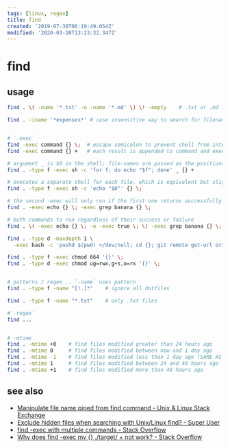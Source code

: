 ```yaml
---
tags: [linux, regex]
title: find
created: '2019-07-30T06:19:49.054Z'
modified: '2020-03-26T13:23:32.347Z'
---
```


# find


## usage
```sh
find . \( -name '*.txt' -o -name '*.md' \) \! -empty    # .txt or .md files under the current directory that are not empty (> 0 bytes).

find . -iname '*expenses*' # case insensitive way to search for filenames


# `-exec`
find -exec command {} \;  # escape semicolon to prevent shell from interpreting it
find -exec command {} +   # each result is appended to command and executed afterwards

# argument _ is $0 in the shell; file-names are passed as the positional arguments
find . -type f -exec sh -c 'for f; do echo "$f"; done' _ {} +

# executes a separate shell for each file, which is equivalent but slightly slower
find . -type f -exec sh -c 'echo "$0"' {} \;

# the second -exec will only run if the first one returns successfully
find . -exec echo {} \; -exec grep banana {} \;                            

# both commands to run regardless of their success or failure
find . \( -exec echo {} \; -o -exec true \; \) -exec grep banana {} \;    

find . -type d -maxdepth 1 \
  -exec bash -c 'pushd $(pwd) >/dev/null; cd {}; git remote get-url origin; popd >/dev/null;' \;

find . -type f -exec chmod 664 '{}' \;
find . -type d -exec chmod ug=rwx,g+s,o=rx '{}' \;


# patterns / regex .. `-name` uses pattern
find . -type f -name "[!.]*"    # ignore all dotfiles

find . -type f -name "*.txt"    # only .txt files

#`-regex`
find ...


# -mtime
find . -mtime +0    # find files modified greater than 24 hours ago
find . -mtime 0     # find files modified between now and 1 day ago
find . -mtime -1    # find files modified less than 1 day ago (SAME AS -mtime 0)
find . -mtime 1     # find files modified between 24 and 48 hours ago
find . -mtime +1    # find files modified more than 48 hours ago
```

## see also
- [Manipulate file name piped from find command - Unix & Linux Stack Exchange](https://unix.stackexchange.com/a/60470/193945)
- [Exclude hidden files when searching with Unix/Linux find? - Super User](https://superuser.com/a/999448)
- [find -exec with multiple commands - Stack Overflow](https://stackoverflow.com/questions/5119946/find-exec-with-multiple-commands)
- [Why does find -exec mv {} ./target/ + not work? - Stack Overflow](https://stackoverflow.com/a/5607677)
